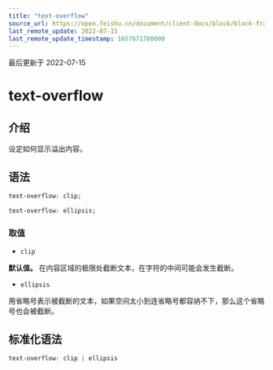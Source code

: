 ```yaml
---
title: "text-overflow"
source_url: https://open.feishu.cn/document/client-docs/block/block-frame/code-components-and-structure/view-layer/ttss/attributes/text/text-overflow
last_remote_update: 2022-07-15
last_remote_update_timestamp: 1657871780000
---
```

最后更新于 2022-07-15

# text-overflow

## 介绍

设定如何显示溢出内容。

## 语法

```css
text-overflow: clip;

text-overflow: ellipsis;
```

### 取值

-   `clip`

**默认值。** 在内容区域的极限处截断文本，在字符的中间可能会发生截断。

-   `ellipsis`

用省略号表示被截断的文本，如果空间太小到连省略号都容纳不下，那么这个省略号也会被截断。

## 标准化语法

```css
text-overflow: clip | ellipsis
```

